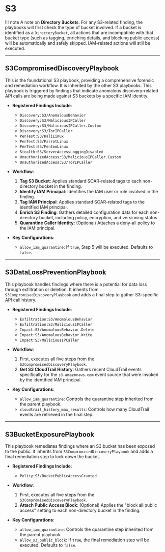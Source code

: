 # S3
!!! note
    A note on **Directory Buckets**: For any S3-related finding, the playbooks will first check the type of bucket involved. If a bucket is identified as a `DirectoryBucket`, all actions that are incompatible with that bucket type (such as tagging, enriching details, and blocking public access) will be automatically and safely skipped. IAM-related actions will still be executed.

---

## S3CompromisedDiscoveryPlaybook

This is the foundational S3 playbook, providing a comprehensive forensic and remediation workflow. It is inherited by the other S3 playbooks. This playbook is triggered by findings that indicate anomalous discovery-related API calls are being made against S3 buckets by a specific IAM identity.

* **Registered Findings Include**:
    * `Discovery:S3/AnomalousBehavior`
    * `Discovery:S3/MaliciousIPCaller`
    * `Discovery:S3/MaliciousIPCaller.Custom`
    * `Discovery:S3/TorIPCaller`
    * `PenTest:S3/KaliLinux`
    * `PenTest:S3/ParrotLinux`
    * `PenTest:S3/PentooLinux`
    * `Stealth:S3/ServerAccessLoggingDisabled`
    * `UnauthorizedAccess:S3/MaliciousIPCaller.Custom`
    * `UnauthorizedAccess:S3/TorIPCaller`

* **Workflow**:
    1.  **Tag S3 Bucket**: Applies standard SOAR-related tags to each non-directory bucket in the finding.
    2.  **Identify IAM Principal**: Identifies the IAM user or role involved in the finding.
    3.  **Tag IAM Principal**: Applies standard SOAR-related tags to the identified IAM principal.
    4.  **Enrich S3 Finding**: Gathers detailed configuration data for each non-directory bucket, including policy, encryption, and versioning status.
    5.  **Quarantine Caller Identity**: (Optional) Attaches a deny-all policy to the IAM principal.

* **Key Configurations**:
    * `allow_iam_quarantine`: If `true`, Step 5 will be executed. Defaults to `false`.

---

## S3DataLossPreventionPlaybook

This playbook handles findings where there is a potential for data loss through exfiltration or deletion. It inherits from `S3CompromisedDiscoveryPlaybook` and adds a final step to gather S3-specific API call history.

* **Registered Findings Include**:
    * `Exfiltration:S3/AnomalousBehavior`
    * `Exfiltration:S3/MaliciousIPCaller`
    * `Impact:S3/AnomalousBehavior.Delete`
    * `Impact:S3/AnomalousBehavior.Write`
    * `Impact:S3/MaliciousIPCaller`

* **Workflow**:
    1.  First, executes all five steps from the `S3CompromisedDiscoveryPlaybook`.
    2.  **Get S3 CloudTrail History**: Gathers recent CloudTrail events specifically for the `s3.amazonaws.com` event source that were invoked by the identified IAM principal.

* **Key Configurations**:
    * `allow_iam_quarantine`: Controls the quarantine step inherited from the parent playbook.
    * `cloudtrail_history_max_results`: Controls how many CloudTrail events are retrieved in the final step.

---

## S3BucketExposurePlaybook

This playbook remediates findings where an S3 bucket has been exposed to the public. It inherits from `S3CompromisedDiscoveryPlaybook` and adds a final remediation step to lock down the bucket.

* **Registered Findings Include**:
    * `Policy:S3/BucketPublicAccessGranted`

* **Workflow**:
    1.  First, executes all five steps from the `S3CompromisedDiscoveryPlaybook`.
    2.  **Attach Public Access Block**: (Optional) Applies the "block all public access" setting to each non-directory bucket in the finding.

* **Key Configurations**:
    * `allow_iam_quarantine`: Controls the quarantine step inherited from the parent playbook.
    * `allow_s3_public_block`: If `true`, the final remediation step will be executed. Defaults to `false`.